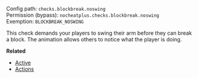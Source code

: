 Config path: `checks.blockbreak.noswing`  
Permission (bypass): `nocheatplus.checks.blockbreak.noswing`  
Exemption: `BLOCKBREAK_NOSWING`  

This check demands your players to swing their arm before they can break a block. The animation allows others to notice what the player is doing.

**Related**  
* [Active](General#Active)
* [Actions](General#Actions)